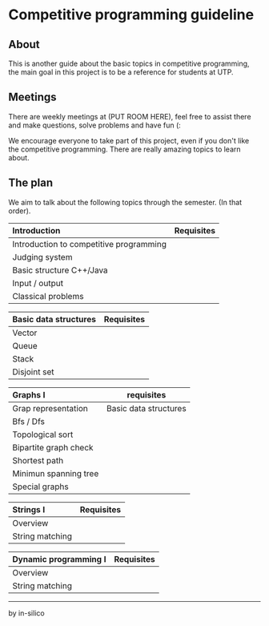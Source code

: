 # Competitive programming guideline


## About
This is another guide about the basic topics in competitive programming,
the main goal in this project is to be a reference for students at UTP.

## Meetings
There are weekly meetings at (PUT ROOM HERE), feel free to assist there
and make questions, solve problems and have fun (:

We encourage everyone to take part of this project,
even if you don't like the competitive programming.
There are really amazing topics to learn about.

## The plan
We aim to talk about the following topics through the semester. (In that order).

Introduction | Requisites |
:-- | :--: |
Introduction to competitive programming ||
Judging system ||
Basic structure C++/Java ||
Input / output ||
Classical problems ||

Basic data structures | Requisites |
:-- | :--: |
Vector ||
Queue ||
Stack ||
Disjoint set ||

Graphs I | requisites | 
:-- | :--: |
Grap representation | Basic data structures |
Bfs / Dfs ||
Topological sort ||
Bipartite graph check ||
Shortest path ||
Minimun spanning tree ||
Special graphs ||

Strings I | Requisites |
:-- | :--: |
Overview ||
String matching ||

Dynamic programming I | Requisites |
:-- | :--: |
Overview ||
String matching ||

____
by in-silico

